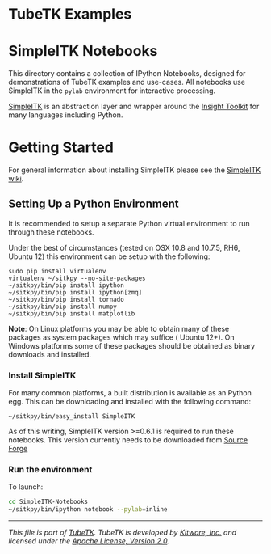 TubeTK Examples
===============

# SimpleITK Notebooks

This directory contains a collection of IPython Notebooks, designed for demonstrations of TubeTK examples and use-cases. All notebooks use SimpleITK 
in the `pylab` environment for interactive processing.

[SimpleITK](http://www.simpleitk.org) is an abstraction layer and wrapper around the [Insight Toolkit](http://www.itk.org) for many languages including Python.

# Getting Started

For general information about installing SimpleITK please see the [SimpleITK wiki](http://www.itk.org/Wiki/ITK/Release_4/SimpleITK/GettingStarted).


## Setting Up a Python Environment

It is recommended to setup a separate Python virtual environment to run through these notebooks.

Under the best of circumstances (tested on OSX 10.8 and 10.7.5, RH6, Ubuntu 12) this environment can be setup with the following:

    sudo pip install virtualenv
    virtualenv ~/sitkpy --no-site-packages
    ~/sitkpy/bin/pip install ipython
    ~/sitkpy/bin/pip install ipython[zmq]
    ~/sitkpy/bin/pip install tornado
    ~/sitkpy/bin/pip install numpy
    ~/sitkpy/bin/pip install matplotlib

**Note**: On Linux platforms you may be able to obtain many of these packages as system packages which may suffice ( Ubuntu 12+). On Windows platforms some of these packages should be obtained as binary downloads and installed.

### Install SimpleITK

For many common platforms, a built distribution is available as an Python egg. This can be downloading and installed with the following command:

    ~/sitkpy/bin/easy_install SimpleITK
 

As of this writing, SimpleITK version >=0.6.1 is required to run these notebooks. This version currently needs to be downloaded from [Source Forge](http://sourceforge.net/projects/simpleitk/files/SimpleITK/0.6.1/Python/)


### Run the environment
 
To launch:

```bash
cd SimpleITK-Notebooks
~/sitkpy/bin/ipython notebook --pylab=inline
```

---
*This file is part of [TubeTK](http://www.tubetk.org). TubeTK is developed by [Kitware, Inc.](http://www.kitware.com) and licensed under the [Apache License, Version 2.0](http://www.apache.org/licenses/LICENSE-2.0).*
